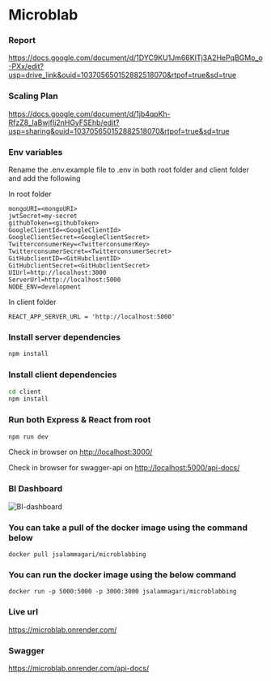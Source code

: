 # Microblab

### Report

https://docs.google.com/document/d/1DYC9KU1Jm66KITj3A2HePqBGMo_o-PXx/edit?usp=drive_link&ouid=103705650152882518070&rtpof=true&sd=true

### Scaling Plan

https://docs.google.com/document/d/1jb4qpKh-RfzZ8_IaBwjfIj2nHGyFSEhb/edit?usp=sharing&ouid=103705650152882518070&rtpof=true&sd=true


### Env variables

Rename the .env.example file to .env in both root folder and client folder and add the following

In root folder
```
mongoURI=<mongoURI>
jwtSecret=my-secret
githubToken=<githubToken>
GoogleClientId=<GoogleClientId>
GoogleClientSecret=<GoogleClientSecret>
TwitterconsumerKey=<TwitterconsumerKey>
TwitterconsumerSecret=<TwitterconsumerSecret>
GitHubclientID=<GitHubclientID>
GitHubclientSecret=<GitHubclientSecret>
UIUrl=http://localhost:3000
ServerUrl=http://localhost:5000
NODE_ENV=development
```

In client folder
```
REACT_APP_SERVER_URL = 'http://localhost:5000'
```

### Install server dependencies

```bash
npm install
```

### Install client dependencies

```bash
cd client
npm install
```

### Run both Express & React from root

```bash
npm run dev
```

Check in browser on [http://localhost:3000/](http://localhost:3000/)

Check in browser for swagger-api on [http://localhost:5000/api-docs/](http://localhost:5000/api-docs/)

### BI Dashboard

![BI-dashboard](https://github.com/krushikagujarati/Twitter/assets/48424819/79d277d6-9825-4a85-8fe7-7d4733579101)

### You can take a pull of the docker image using the command below

```
docker pull jsalammagari/microblabbing
```

### You can run the docker image using the below command

```
docker run -p 5000:5000 -p 3000:3000 jsalammagari/microblabbing
```

### Live url

https://microblab.onrender.com/

### Swagger

https://microblab.onrender.com/api-docs/
